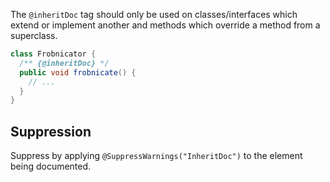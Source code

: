 The `@inheritDoc` tag should only be used on classes/interfaces which extend or
implement another and methods which override a method from a superclass.

```java
class Frobnicator {
  /** {@inheritDoc} */
  public void frobnicate() {
    // ...
  }
}
```

## Suppression

Suppress by applying `@SuppressWarnings("InheritDoc")` to the element being
documented.
